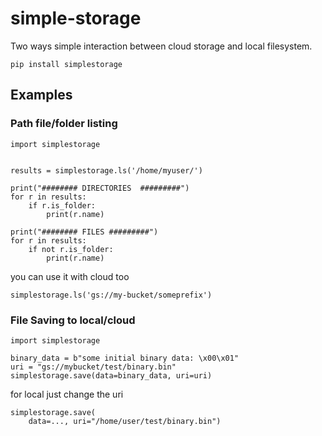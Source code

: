 # simple-storage
Two ways simple interaction between cloud storage and local filesystem.

    pip install simplestorage

## Examples

### Path file/folder listing
    import simplestorage


    results = simplestorage.ls('/home/myuser/')

    print("######## DIRECTORIES  #########")
    for r in results:
        if r.is_folder:
            print(r.name)

    print("######## FILES #########")
    for r in results:
        if not r.is_folder:
            print(r.name)

you can use it with cloud too

    simplestorage.ls('gs://my-bucket/someprefix')

### File Saving to local/cloud
    import simplestorage

    binary_data = b"some initial binary data: \x00\x01"
    uri = "gs://mybucket/test/binary.bin"
    simplestorage.save(data=binary_data, uri=uri)

for local just change the uri

    simplestorage.save(
        data=..., uri="/home/user/test/binary.bin")